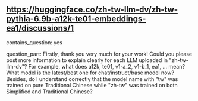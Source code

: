 ## https://huggingface.co/zh-tw-llm-dv/zh-tw-pythia-6.9b-a12k-te01-embeddings-ea1/discussions/1

contains_question: yes

question_part: Firstly, thank you very much for your work! Could you please post more information to explain clearly for each LLM uploaded in "zh-tw-llm-dv"? For example, what does a12k, te01, v1-a_2, v1-b_1, ea1, ... mean? What model is the latest/best one for chat/instruct/base model now? Besides, do I understand correctly that the model name with "tw" was trained on pure Traditional Chinese while "zh-tw" was trained on both Simplified and Traditional Chinese?